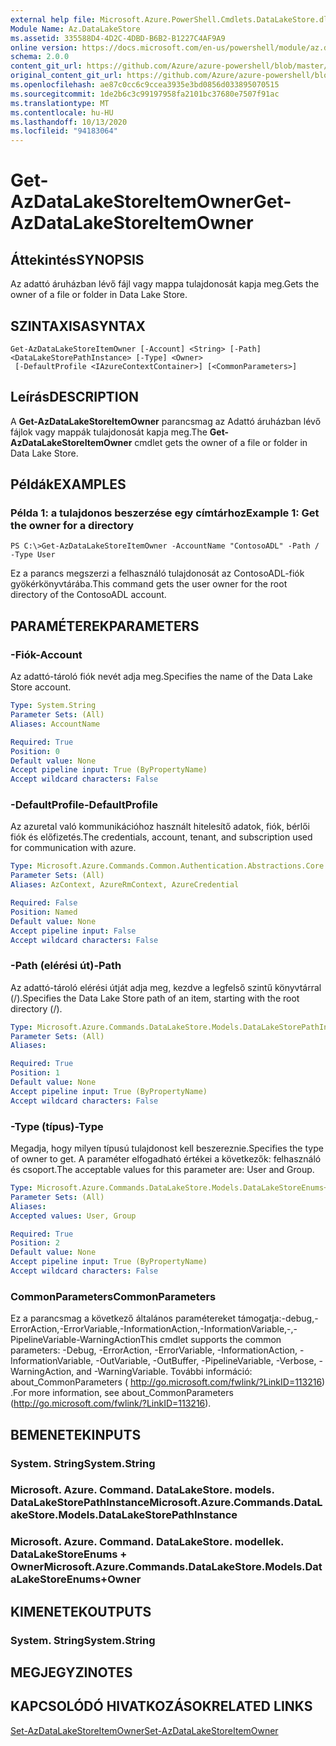 ```yaml
---
external help file: Microsoft.Azure.PowerShell.Cmdlets.DataLakeStore.dll-Help.xml
Module Name: Az.DataLakeStore
ms.assetid: 335588D4-4D2C-4DBD-B6B2-B1227C4AF9A9
online version: https://docs.microsoft.com/en-us/powershell/module/az.datalakestore/get-azdatalakestoreitemowner
schema: 2.0.0
content_git_url: https://github.com/Azure/azure-powershell/blob/master/src/DataLakeStore/DataLakeStore/help/Get-AzDataLakeStoreItemOwner.md
original_content_git_url: https://github.com/Azure/azure-powershell/blob/master/src/DataLakeStore/DataLakeStore/help/Get-AzDataLakeStoreItemOwner.md
ms.openlocfilehash: ae87c0cc6c9ccea3935e3bd0856d033895070515
ms.sourcegitcommit: 1de2b6c3c99197958fa2101bc37680e7507f91ac
ms.translationtype: MT
ms.contentlocale: hu-HU
ms.lasthandoff: 10/13/2020
ms.locfileid: "94183064"
---
```

# <span data-ttu-id="19dd6-101">Get-AzDataLakeStoreItemOwner</span><span class="sxs-lookup"><span data-stu-id="19dd6-101">Get-AzDataLakeStoreItemOwner</span></span>

## <span data-ttu-id="19dd6-102">Áttekintés</span><span class="sxs-lookup"><span data-stu-id="19dd6-102">SYNOPSIS</span></span>
<span data-ttu-id="19dd6-103">Az adattó áruházban lévő fájl vagy mappa tulajdonosát kapja meg.</span><span class="sxs-lookup"><span data-stu-id="19dd6-103">Gets the owner of a file or folder in Data Lake Store.</span></span>

## <span data-ttu-id="19dd6-104">SZINTAXISA</span><span class="sxs-lookup"><span data-stu-id="19dd6-104">SYNTAX</span></span>

```
Get-AzDataLakeStoreItemOwner [-Account] <String> [-Path] <DataLakeStorePathInstance> [-Type] <Owner>
 [-DefaultProfile <IAzureContextContainer>] [<CommonParameters>]
```

## <span data-ttu-id="19dd6-105">Leírás</span><span class="sxs-lookup"><span data-stu-id="19dd6-105">DESCRIPTION</span></span>
<span data-ttu-id="19dd6-106">A **Get-AzDataLakeStoreItemOwner** parancsmag az Adattó áruházban lévő fájlok vagy mappák tulajdonosát kapja meg.</span><span class="sxs-lookup"><span data-stu-id="19dd6-106">The **Get-AzDataLakeStoreItemOwner** cmdlet gets the owner of a file or folder in Data Lake Store.</span></span>

## <span data-ttu-id="19dd6-107">Példák</span><span class="sxs-lookup"><span data-stu-id="19dd6-107">EXAMPLES</span></span>

### <span data-ttu-id="19dd6-108">Példa 1: a tulajdonos beszerzése egy címtárhoz</span><span class="sxs-lookup"><span data-stu-id="19dd6-108">Example 1: Get the owner for a directory</span></span>
```
PS C:\>Get-AzDataLakeStoreItemOwner -AccountName "ContosoADL" -Path / -Type User
```

<span data-ttu-id="19dd6-109">Ez a parancs megszerzi a felhasználó tulajdonosát az ContosoADL-fiók gyökérkönyvtárába.</span><span class="sxs-lookup"><span data-stu-id="19dd6-109">This command gets the user owner for the root directory of the ContosoADL account.</span></span>

## <span data-ttu-id="19dd6-110">PARAMÉTEREK</span><span class="sxs-lookup"><span data-stu-id="19dd6-110">PARAMETERS</span></span>

### <span data-ttu-id="19dd6-111">-Fiók</span><span class="sxs-lookup"><span data-stu-id="19dd6-111">-Account</span></span>
<span data-ttu-id="19dd6-112">Az adattó-tároló fiók nevét adja meg.</span><span class="sxs-lookup"><span data-stu-id="19dd6-112">Specifies the name of the Data Lake Store account.</span></span>

```yaml
Type: System.String
Parameter Sets: (All)
Aliases: AccountName

Required: True
Position: 0
Default value: None
Accept pipeline input: True (ByPropertyName)
Accept wildcard characters: False
```

### <span data-ttu-id="19dd6-113">-DefaultProfile</span><span class="sxs-lookup"><span data-stu-id="19dd6-113">-DefaultProfile</span></span>
<span data-ttu-id="19dd6-114">Az azuretal való kommunikációhoz használt hitelesítő adatok, fiók, bérlői fiók és előfizetés.</span><span class="sxs-lookup"><span data-stu-id="19dd6-114">The credentials, account, tenant, and subscription used for communication with azure.</span></span>

```yaml
Type: Microsoft.Azure.Commands.Common.Authentication.Abstractions.Core.IAzureContextContainer
Parameter Sets: (All)
Aliases: AzContext, AzureRmContext, AzureCredential

Required: False
Position: Named
Default value: None
Accept pipeline input: False
Accept wildcard characters: False
```

### <span data-ttu-id="19dd6-115">-Path (elérési út)</span><span class="sxs-lookup"><span data-stu-id="19dd6-115">-Path</span></span>
<span data-ttu-id="19dd6-116">Az adattó-tároló elérési útját adja meg, kezdve a legfelső szintű könyvtárral (/).</span><span class="sxs-lookup"><span data-stu-id="19dd6-116">Specifies the Data Lake Store path of an item, starting with the root directory (/).</span></span>

```yaml
Type: Microsoft.Azure.Commands.DataLakeStore.Models.DataLakeStorePathInstance
Parameter Sets: (All)
Aliases:

Required: True
Position: 1
Default value: None
Accept pipeline input: True (ByPropertyName)
Accept wildcard characters: False
```

### <span data-ttu-id="19dd6-117">-Type (típus)</span><span class="sxs-lookup"><span data-stu-id="19dd6-117">-Type</span></span>
<span data-ttu-id="19dd6-118">Megadja, hogy milyen típusú tulajdonost kell beszereznie.</span><span class="sxs-lookup"><span data-stu-id="19dd6-118">Specifies the type of owner to get.</span></span>
<span data-ttu-id="19dd6-119">A paraméter elfogadható értékei a következők: felhasználó és csoport.</span><span class="sxs-lookup"><span data-stu-id="19dd6-119">The acceptable values for this parameter are: User and Group.</span></span>

```yaml
Type: Microsoft.Azure.Commands.DataLakeStore.Models.DataLakeStoreEnums+Owner
Parameter Sets: (All)
Aliases:
Accepted values: User, Group

Required: True
Position: 2
Default value: None
Accept pipeline input: True (ByPropertyName)
Accept wildcard characters: False
```

### <span data-ttu-id="19dd6-120">CommonParameters</span><span class="sxs-lookup"><span data-stu-id="19dd6-120">CommonParameters</span></span>
<span data-ttu-id="19dd6-121">Ez a parancsmag a következő általános paramétereket támogatja:-debug,-ErrorAction,-ErrorVariable,-InformationAction,-InformationVariable,-,-PipelineVariable-WarningAction</span><span class="sxs-lookup"><span data-stu-id="19dd6-121">This cmdlet supports the common parameters: -Debug, -ErrorAction, -ErrorVariable, -InformationAction, -InformationVariable, -OutVariable, -OutBuffer, -PipelineVariable, -Verbose, -WarningAction, and -WarningVariable.</span></span> <span data-ttu-id="19dd6-122">További információ: about_CommonParameters ( http://go.microsoft.com/fwlink/?LinkID=113216) .</span><span class="sxs-lookup"><span data-stu-id="19dd6-122">For more information, see about_CommonParameters (http://go.microsoft.com/fwlink/?LinkID=113216).</span></span>

## <span data-ttu-id="19dd6-123">BEMENETEK</span><span class="sxs-lookup"><span data-stu-id="19dd6-123">INPUTS</span></span>

### <span data-ttu-id="19dd6-124">System. String</span><span class="sxs-lookup"><span data-stu-id="19dd6-124">System.String</span></span>

### <span data-ttu-id="19dd6-125">Microsoft. Azure. Command. DataLakeStore. models. DataLakeStorePathInstance</span><span class="sxs-lookup"><span data-stu-id="19dd6-125">Microsoft.Azure.Commands.DataLakeStore.Models.DataLakeStorePathInstance</span></span>

### <span data-ttu-id="19dd6-126">Microsoft. Azure. Command. DataLakeStore. modellek. DataLakeStoreEnums + Owner</span><span class="sxs-lookup"><span data-stu-id="19dd6-126">Microsoft.Azure.Commands.DataLakeStore.Models.DataLakeStoreEnums+Owner</span></span>

## <span data-ttu-id="19dd6-127">KIMENETEK</span><span class="sxs-lookup"><span data-stu-id="19dd6-127">OUTPUTS</span></span>

### <span data-ttu-id="19dd6-128">System. String</span><span class="sxs-lookup"><span data-stu-id="19dd6-128">System.String</span></span>

## <span data-ttu-id="19dd6-129">MEGJEGYZI</span><span class="sxs-lookup"><span data-stu-id="19dd6-129">NOTES</span></span>

## <span data-ttu-id="19dd6-130">KAPCSOLÓDÓ HIVATKOZÁSOK</span><span class="sxs-lookup"><span data-stu-id="19dd6-130">RELATED LINKS</span></span>

[<span data-ttu-id="19dd6-131">Set-AzDataLakeStoreItemOwner</span><span class="sxs-lookup"><span data-stu-id="19dd6-131">Set-AzDataLakeStoreItemOwner</span></span>](./Set-AzDataLakeStoreItemOwner.md)


